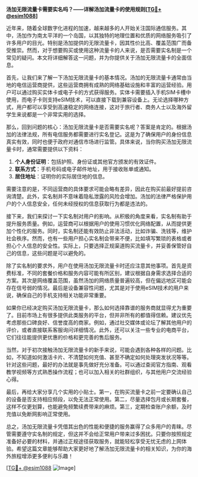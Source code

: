 **汤加无限流量卡需要实名吗？——详解汤加流量卡的使用规则[[TG💪+ @esim1088](https://t.me/s/esim1088)]**

近年来，随着全球数字化进程的加速，越来越多的人开始关注国际通信服务。其中，汤加作为南太平洋的一个岛国，以其独特的地理位置和优质的网络服务吸引了许多用户的目光。特别是汤加提供的无限流量卡，因其性价比高、覆盖范围广而备受推崇。然而，对于想要购买或使用这种流量卡的人来说，是否需要实名制是一个常见的疑问。本文将详细解答这一问题，并为你提供关于汤加无限流量卡的全面信息。

首先，让我们来了解一下汤加无限流量卡的基本情况。汤加的无限流量卡通常由当地的电信运营商提供，这些运营商拥有成熟的网络基础设施和丰富的运营经验。用户可以通过购买实体卡或电子卡的方式获得服务。实体卡需要插入手机SIM卡槽中使用，而电子卡则支持eSIM技术，可以直接下载到兼容设备上。无论选择哪种方式，用户都可以享受到高速稳定的网络连接，这对于旅行者、商务人士以及海外留学生来说都是一个非常实用的选择。

那么，回到问题的核心：汤加无限流量卡是否需要实名呢？答案是肯定的。根据汤加的法律法规，所有电信服务都需要进行实名登记。这是为了确保用户的身份信息真实有效，同时也便于政府对通信市场进行监管。具体来说，当你购买汤加无限流量卡时，通常需要提供以下资料：

1. **个人身份证明**：包括护照、身份证或其他官方颁发的有效证件。
2. **联系方式**：手机号码或电子邮件地址，用于接收账单或通知。
3. **居住地址**：证明你的实际居住地的信息。

需要注意的是，不同运营商的具体要求可能会略有差异，因此在购买前最好提前咨询清楚。此外，实名制并不意味着隐私泄露的风险会增加。汤加的法律严格保护用户的个人信息安全，任何未经授权的信息获取行为都是违法的。

接下来，我们来探讨一下实名制对用户的影响。从积极的角度来看，实名制有助于提升服务质量。例如，运营商可以根据用户的使用习惯优化网络配置，从而提供更加个性化的服务。同时，实名制还能有效防止非法活动，比如诈骗、洗钱等，维护社会秩序。然而，也有一些用户担心实名制会带来不便，比如填写繁琐的表格或者担心个人信息的安全性。实际上，只要选择正规渠道购买流量卡，并妥善保管好自己的信息，这些问题是可以避免的。

除了实名制的要求外，用户在使用汤加无限流量卡时还应注意其他事项。首先是资费标准，不同的套餐价格和服务内容可能有所区别，建议根据自身需求选择合适的方案。其次是网络覆盖范围，虽然汤加的网络质量普遍较高，但在偏远地区可能会存在信号弱的情况。最后是设备兼容性问题，尤其是对于使用eSIM技术的用户来说，确保自己的手机支持相关功能非常重要。

如果你已经决定购买汤加无限流量卡，那么如何选择靠谱的服务商就显得尤为重要了。目前市场上有很多提供此类服务的平台，但并非所有的都值得信赖。建议优先考虑那些口碑良好、信誉度高的商家。例如，通过社交媒体或论坛了解其他用户的评价，或者直接联系客服询问详细情况。此外，还可以关注一些专业的电商平台，它们往往能提供更优惠的价格和更完善的售后服务。

当然，对于初次接触汤加无限流量卡的新手来说，可能会遇到各种各样的问题。比如，不知道如何激活卡片、不清楚如何充值、甚至不确定如何处理突发状况等等。针对这些问题，最好的办法就是事先做好充分准备。可以通过查阅官方指南、观看教学视频等方式熟悉操作流程；也可以加入相关的社群组织，与其他用户交流经验心得。

最后，再给大家分享几个实用的小贴士。第一，在购买流量卡之前一定要确认自己的设备是否支持相应频段，以免无法正常使用。第二，尽量选择包月或长期套餐，这样不仅更划算，也能避免频繁续费带来的麻烦。第三，定期检查账户余额，及时充值以免断网影响正常使用。

总之，汤加无限流量卡凭借其出色的性能和便捷的服务赢得了众多用户的青睐。尽管需要遵守实名制的规定，但这并不会给正常用户带来过多困扰。只要你按照规定准备好必要的材料，并通过正规途径获取服务，就能轻松享受无忧无虑的上网体验。希望这篇文章能够帮助大家更好地了解汤加无限流量卡的相关知识，为你的海外旅程增添更多便利与乐趣！

[[TG💪+ @esim1088](https://t.me/s/esim1088) ![Image](https://i.postimg.cc/4NQfJmqS/Snipaste-2025-05-13-00-14-12.png)]